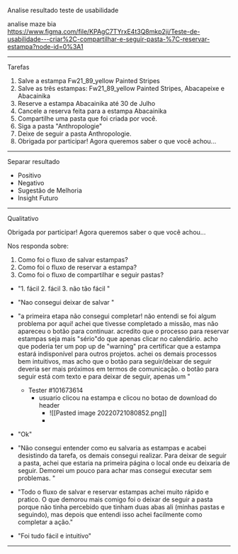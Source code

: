 Analise resultado teste de usabilidade

analise maze bia
https://www.figma.com/file/KPAgC7TYrxE4t3Q8mkp2ji/Teste-de-usabilidade---criar%2C-compartilhar-e-seguir-pasta-%7C-reservar-estampa?node-id=0%3A1

---

Tarefas

1. Salve a estampa Fw21_89_yellow Painted Stripes
2. Salve as três estampas: Fw21_89_yellow Painted Stripes, Abacapeixe e Abacainika
3. Reserve a estampa Abacainika até 30 de Julho
4. Cancele a reserva feita para a estampa Abacainika
5. Compartilhe uma pasta que foi criada por você.
6. Siga a pasta "Anthropologie"
7. Deixe de seguir a pasta Anthropologie.
8. Obrigada por participar! Agora queremos saber o que você achou...

---

Separar resultado
- Positivo
- Negativo
- Sugestão de Melhoria
- Insight Futuro

---

Qualitativo

Obrigada por participar! Agora queremos saber o que você achou...

Nos responda sobre:
1.  Como foi o fluxo de salvar estampas?
2.  Como foi o fluxo de reservar a estampa?
3.  Como foi o fluxo de compartilhar e seguir pastas?


- "1. fácil 2. fácil 3. não tão fácil "

- "Nao consegui deixar de salvar "

 - "a primeira etapa não consegui completar! não entendi se foi algum problema por aqui! achei que tivesse completado a missão, mas não apareceu o botão para continuar. acredito que o processo para reservar estampas seja mais "sério"do que apenas clicar no calendário. acho que poderia ter um pop up de "warning" pra certificar que a estampa estará indisponível para outros projetos. achei os demais processos bem intuitivos, mas acho que o botão para seguir/deixar de seguir deveria ser mais próximos em termos de comunicação. o botão para seguir está com texto e para deixar de seguir, apenas um "
	 - Tester #101673614
		 - usuario clicou na estampa e clicou no botao de download do header
			 - ![[Pasted image 20220721080852.png]]
			 - 
 
- "Ok"

- "Não consegui entender como eu salvaria as estampas e acabei desistindo da tarefa, os demais consegui realizar. Para deixar de seguir a pasta, achei que estaria na primeira página o local onde eu deixaria de seguir. Demorei um pouco para achar mas consegui executar sem problemas. "

- "Todo o fluxo de salvar e reservar estampas achei muito rápido e pratico. O que demorou mais comigo foi o deixar de seguir a pasta porque não tinha percebido que tinham duas abas ali (minhas pastas e seguindo), mas depois que entendi isso achei facilmente como completar a ação."

- "Foi tudo fácil e intuitivo"

---